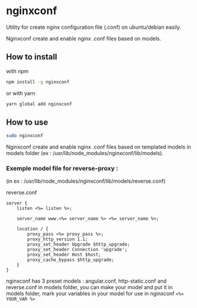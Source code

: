 # nginxconf

Utility for create nginx configuration file (.conf) on ubuntu/debian easily.

Nginxconf create and enable nginx .conf files based on models.

## How to install

with npm
```bash
npm install -g nginxconf
```
or with yarn
```bash
yarn global add nginxconf
```

## How to use

```bash
sudo nginxconf
```

Nginxconf create and enable nginx .conf files based on templated models in models folder (ex : /usr/lib/node_modules/nginxconf/lib/models).

### Exemple model file for reverse-proxy :

(in ex : /usr/lib/node_modules/nginxconf/lib/models/reverse.conf)

reverse.conf
```
server {
    listen <%= listen %>;

    server_name www.<%= server_name %> <%= server_name %>;

    location / {
        proxy_pass <%= proxy_pass %>;
        proxy_http_version 1.1;
        proxy_set_header Upgrade $http_upgrade;
        proxy_set_header Connection 'upgrade';
        proxy_set_header Host $host;
        proxy_cache_bypass $http_upgrade;
    }
}
```

nginxconf has 3 preset models : angular.conf, http-static.conf and reverse.conf in models folder, you can make your model and put it in models folder, mark your variables in your model for use in nginxconf ```<%= YOUR_VAR %>```
